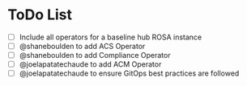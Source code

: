 # ToDo List
- [ ] Include all operators for a baseline hub ROSA instance
- [ ] @shaneboulden to add ACS Operator
- [ ] @shaneboulden to add Compliance Operator
- [ ] @joelapatatechaude to add ACM Operator
- [ ] @joelapatatechaude to ensure GitOps best practices are followed